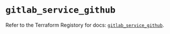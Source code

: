 # `gitlab_service_github`

Refer to the Terraform Registory for docs: [`gitlab_service_github`](https://registry.terraform.io/providers/gitlabhq/gitlab/16.7.0/docs/resources/service_github).
